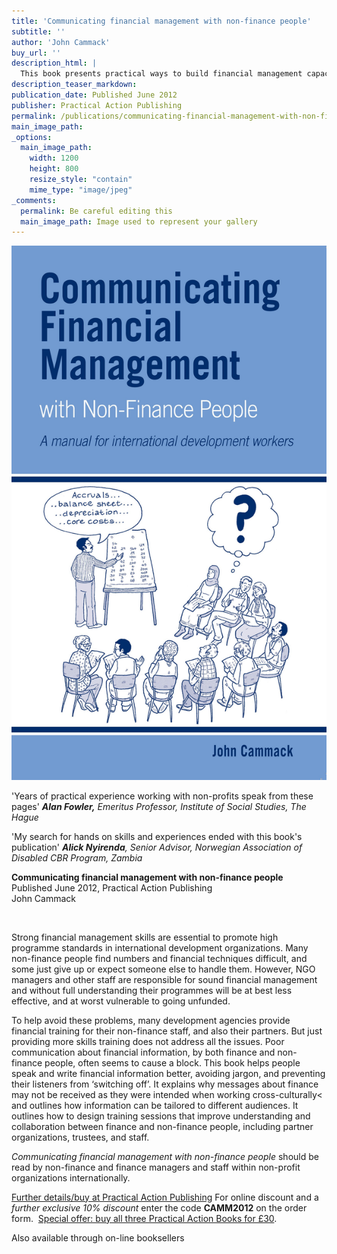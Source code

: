 ```yaml
---
title: 'Communicating financial management with non-finance people'
subtitle: ''
author: 'John Cammack'
buy_url: ''
description_html: |
  This book presents practical ways to build financial management capacity in an international development context, although much of it applies to any non-profit organization. It gives examples of how groups and organizations build their own capacity. It considers what leadership teams can do to guide their organization’s longer-term direction and improve governance and it describes other financial management aspects that can be built into an organization’s structure to make it more sustainable.
description_teaser_markdown:
publication_date: Published June 2012
publisher: Practical Action Publishing
permalink: /publications/communicating-financial-management-with-non-finance-people/
main_image_path: 
_options:
  main_image_path:
    width: 1200
    height: 800
    resize_style: "contain"
    mime_type: "image/jpeg"
_comments:
  permalink: Be careful editing this
  main_image_path: Image used to represent your gallery
---
```

<div id="quote"><p><a target="_blank" href="http://developmentbookshop.com/communicating-financial-management-with-non-finance-people-pb.html"><img alt="" src="upload/Communicating&#32;financial&#32;management&#32;cover(1).jpg" /></a></p>
<p>'Years of practical experience working with non-profits speak from these pages' <em><strong>Alan Fowler,</strong> Emeritus Professor, Institute of Social Studies, The Hague</em></p>
<p>'My search for hands on skills and experiences ended with this book's publication' <em><strong>Alick Nyirenda</strong>, Senior Advisor, Norwegian Association&nbsp;of Disabled CBR Program, Zambia</em></p>
</div>
<p><strong>Communicating financial management with non-finance people</strong><br /> Published June 2012, Practical Action Publishing<br />John Cammack<p>&nbsp;</p>
<p>Strong financial management skills are essential to promote high programme standards in international development organizations. Many non-finance people find numbers and financial techniques difficult, and some just give up or expect someone else to handle them. However, NGO managers and other staff are responsible for sound financial management and without full understanding their programmes will be at best less effective, and at worst vulnerable to going unfunded.  </p>
<p>To help avoid these problems, many development agencies provide financial training for their non-finance staff, and also their partners. But just providing more skills training does not address all the issues. Poor communication about financial information, by both finance and non-finance people, often seems to cause a block. This book helps people speak and write financial information better, avoiding jargon, and preventing their listeners from &lsquo;switching off&rsquo;. It explains why messages about finance may not be received as they were intended when working cross-culturally< and outlines how information can be tailored to different audiences. It outlines how to design training sessions that improve understanding and collaboration between finance and non-finance people, including partner organizations, trustees, and staff.  </p>
<p><em>Communicating financial management with&nbsp;n</em><em>on-finance people </em>should be read by non-finance and finance managers and staff within non-profit organizations internationally. </p>
<p><a target="_blank" href="http://developmentbookshop.com/communicating-financial-management-with-non-finance-people-pb.html">Further details/buy&nbsp;at Practical Action Publishing</a>&nbsp;For online discount&nbsp;and a <em>further exclusive 10% discount </em>enter the code <strong>CAMM2012</strong> on the order form.&nbsp;&nbsp;<a href="http://developmentbookshop.com/cammack-special-offer" target="_blank">Special offer: buy all three Practical Action Books for &pound;30</a>.</p>
<p>Also available through on-line booksellers</p>